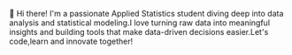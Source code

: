 👋 Hi there! 
I'm a passionate Applied Statistics student diving deep into data analysis and statistical modeling.I love turning raw data into meaningful insights and building tools that make data-driven decisions easier.Let's code,learn and innovate together!
